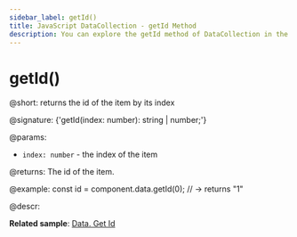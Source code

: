 ```yaml
---
sidebar_label: getId()
title: JavaScript DataCollection - getId Method 
description: You can explore the getId method of DataCollection in the documentation of the DHTMLX JavaScript UI library. Browse developer guides and API reference, try out code examples and live demos, and download a free 30-day evaluation version of DHTMLX Suite.
---
```


# getId()

@short: returns the id of the item by its index

@signature: {'getId(index: number): string | number;'}

@params:
- `index: number` - the index of the item

@returns:
The id of the item.

@example:
const id = component.data.getId(0); // -> returns "1"

@descr:

**Related sample**: [Data. Get Id](https://snippet.dhtmlx.com/8e02xliz)
